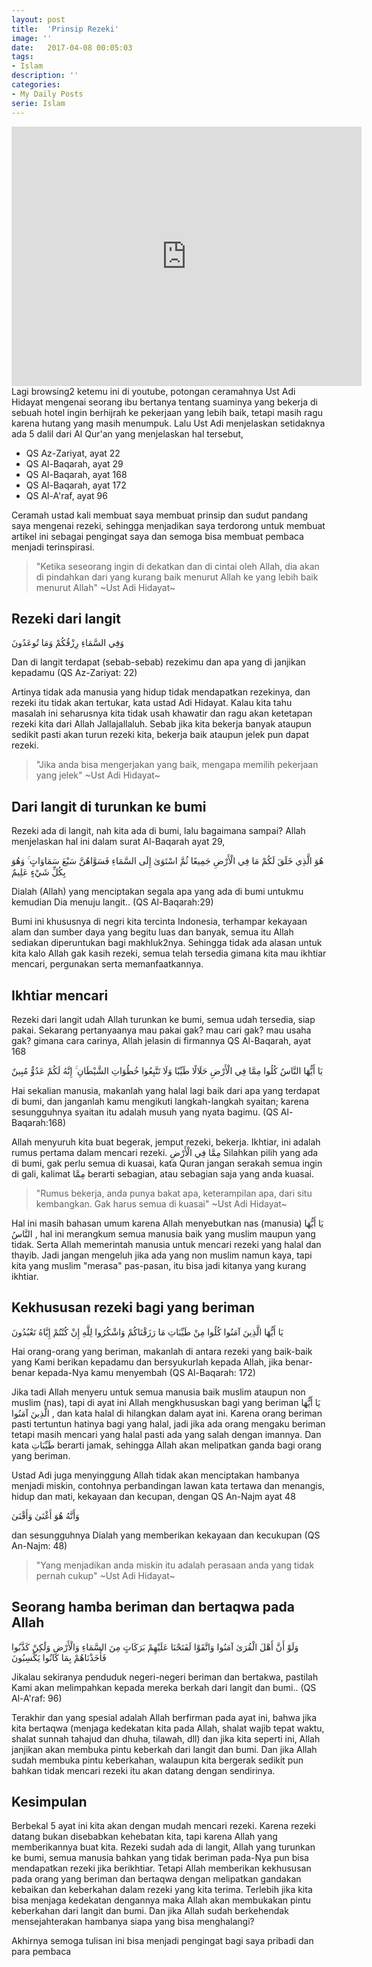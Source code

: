 ```yaml
---
layout: post
title:  'Prinsip Rezeki'
image: ''
date:   2017-04-08 00:05:03
tags:
- Islam
description: ''
categories:
- My Daily Posts
serie: Islam
---
```


<iframe width="560" height="415" src="https://www.youtube.com/embed/a_1L4bG8CCE" frameborder="0" allowfullscreen></iframe>

<br>
Lagi browsing2 ketemu ini di youtube, potongan ceramahnya Ust Adi Hidayat mengenai seorang ibu bertanya tentang suaminya yang bekerja di sebuah hotel ingin berhijrah ke pekerjaan yang lebih baik, tetapi masih ragu karena hutang yang masih menumpuk. Lalu Ust Adi menjelaskan setidaknya ada 5 dalil dari Al Qur'an yang menjelaskan hal tersebut,

- QS Az-Zariyat, ayat 22
- QS Al-Baqarah, ayat 29
- QS Al-Baqarah, ayat 168
- QS Al-Baqarah, ayat 172
- QS Al-A'raf, ayat 96

Ceramah ustad kali membuat saya membuat prinsip dan sudut pandang saya mengenai rezeki, sehingga menjadikan saya terdorong untuk membuat artikel ini sebagai pengingat saya dan semoga bisa membuat pembaca menjadi terinspirasi.

> "Ketika seseorang ingin di dekatkan dan di cintai oleh Allah, dia akan di pindahkan dari yang kurang baik menurut Allah ke yang lebih baik menurut Allah" ~Ust Adi Hidayat~

## Rezeki dari langit

وَفِي السَّمَاءِ رِزْقُكُمْ وَمَا تُوعَدُونَ

Dan di langit terdapat (sebab-sebab) rezekimu dan apa yang di janjikan kepadamu (QS Az-Zariyat: 22)

Artinya tidak ada manusia yang hidup tidak mendapatkan rezekinya, dan rezeki itu tidak akan tertukar, kata ustad Adi Hidayat. Kalau kita tahu masalah ini seharusnya kita tidak usah khawatir dan ragu akan ketetapan rezeki kita dari Allah Jallajallaluh. Sebab jika kita bekerja banyak ataupun sedikit pasti akan turun rezeki kita, bekerja baik ataupun jelek pun dapat rezeki.

> "Jika anda bisa mengerjakan yang baik, mengapa memilih pekerjaan yang jelek" ~Ust Adi Hidayat~

## Dari langit di turunkan ke bumi

Rezeki ada di langit, nah kita ada di bumi, lalu bagaimana sampai? Allah menjelaskan hal ini dalam surat Al-Baqarah ayat 29,

هُوَ الَّذِي خَلَقَ لَكُمْ مَا فِي الْأَرْضِ جَمِيعًا ثُمَّ اسْتَوَىٰ إِلَى السَّمَاءِ فَسَوَّاهُنَّ سَبْعَ سَمَاوَاتٍ ۚ وَهُوَ بِكُلِّ شَيْءٍ عَلِيمٌ

Dialah (Allah) yang menciptakan segala apa yang ada di bumi untukmu kemudian Dia menuju langit..  (QS Al-Baqarah:29)

Bumi ini khususnya di negri kita tercinta Indonesia, terhampar kekayaan alam dan sumber daya yang begitu luas dan banyak, semua itu Allah sediakan diperuntukan bagi makhluk2nya. Sehingga tidak ada alasan untuk kita kalo Allah gak kasih rezeki, semua telah tersedia gimana kita mau ikhtiar mencari, pergunakan serta memanfaatkannya.

## Ikhtiar mencari

Rezeki dari langit udah Allah turunkan ke bumi, semua udah tersedia, siap pakai. Sekarang pertanyaanya mau pakai gak? mau cari gak? mau usaha gak? gimana cara carinya, Allah jelasin di firmannya QS Al-Baqarah, ayat 168

يَا أَيُّهَا النَّاسُ كُلُوا مِمَّا فِي الْأَرْضِ حَلَالًا طَيِّبًا وَلَا تَتَّبِعُوا خُطُوَاتِ الشَّيْطَانِ ۚ إِنَّهُ لَكُمْ عَدُوٌّ مُبِينٌ

Hai sekalian manusia, makanlah yang halal lagi baik dari apa yang terdapat di bumi, dan janganlah kamu mengikuti langkah-langkah syaitan; karena sesungguhnya syaitan itu adalah musuh yang nyata bagimu. (QS Al-Baqarah:168)

Allah menyuruh kita buat begerak, jemput rezeki, bekerja. Ikhtiar, ini adalah rumus pertama dalam mencari rezeki. مِمَّا فِي الْأَرْضِ Silahkan pilih yang ada di bumi, gak perlu semua di kuasai, kata Quran jangan serakah semua ingin di gali, kalimat مِمَّا berarti sebagian, atau sebagian saja yang anda kuasai.

> "Rumus bekerja, anda punya bakat apa, keterampilan apa, dari situ kembangkan. Gak harus semua di kuasai" ~Ust Adi Hidayat~

Hal ini masih bahasan umum karena Allah menyebutkan nas (manusia) يَا أَيُّهَا النَّاسُ , hal ini merangkum semua manusia baik yang muslim maupun yang tidak. Serta Allah memerintah manusia untuk mencari rezeki yang halal dan thayib. Jadi jangan mengeluh jika ada yang non muslim namun kaya, tapi kita yang muslim "merasa" pas-pasan, itu bisa jadi kitanya yang kurang ikhtiar.

## Kekhususan rezeki bagi yang beriman

يَا أَيُّهَا الَّذِينَ آمَنُوا كُلُوا مِنْ طَيِّبَاتِ مَا رَزَقْنَاكُمْ وَاشْكُرُوا لِلَّهِ إِنْ كُنْتُمْ إِيَّاهُ تَعْبُدُونَ

Hai orang-orang yang beriman, makanlah di antara rezeki yang baik-baik yang Kami berikan kepadamu dan bersyukurlah kepada Allah, jika benar-benar kepada-Nya kamu menyembah (QS Al-Baqarah: 172)

Jika tadi Allah menyeru untuk semua manusia baik muslim ataupun non muslim (nas), tapi di ayat ini Allah mengkhususkan bagi yang beriman يَا أَيُّهَا الَّذِينَ آمَنُوا , dan kata halal di hilangkan dalam ayat ini. Karena orang beriman pasti tertuntun hatinya bagi yang halal, jadi jika ada orang mengaku beriman tetapi masih mencari yang halal pasti ada yang salah dengan imannya. Dan kata طَيِّبَاتِ berarti jamak, sehingga Allah akan melipatkan ganda bagi orang yang beriman.

Ustad Adi juga menyinggung Allah tidak akan menciptakan hambanya menjadi miskin, contohnya perbandingan lawan kata tertawa dan menangis, hidup dan mati, kekayaan dan kecupan, dengan QS An-Najm ayat 48

وَأَنَّهُ هُوَ أَغْنَىٰ وَأَقْنَىٰ

dan sesungguhnya Dialah yang memberikan kekayaan dan kecukupan (QS An-Najm: 48)

> "Yang menjadikan anda miskin itu adalah perasaan anda yang tidak pernah cukup" ~Ust Adi Hidayat~

## Seorang hamba beriman dan bertaqwa pada Allah

وَلَوْ أَنَّ أَهْلَ الْقُرَىٰ آمَنُوا وَاتَّقَوْا لَفَتَحْنَا عَلَيْهِمْ بَرَكَاتٍ مِنَ السَّمَاءِ وَالْأَرْضِ وَلَٰكِنْ كَذَّبُوا فَأَخَذْنَاهُمْ بِمَا كَانُوا يَكْسِبُونَ

Jikalau sekiranya penduduk negeri-negeri beriman dan bertakwa, pastilah Kami akan melimpahkan kepada mereka berkah dari langit dan bumi.. (QS Al-A'raf: 96)

Terakhir dan yang spesial adalah Allah berfirman pada ayat ini, bahwa jika kita bertaqwa (menjaga kedekatan kita pada Allah, shalat wajib tepat waktu, shalat sunnah tahajud dan dhuha, tilawah, dll) dan jika kita seperti ini, Allah janjikan akan membuka pintu keberkah dari langit dan bumi. Dan jika Allah sudah membuka pintu keberkahan, walaupun kita bergerak sedikit pun bahkan tidak mencari rezeki itu akan datang dengan sendirinya.

## Kesimpulan

Berbekal 5 ayat ini kita akan dengan mudah mencari rezeki. Karena rezeki datang bukan disebabkan kehebatan kita, tapi karena Allah yang memberikannya buat kita. Rezeki sudah ada di langit, Allah yang turunkan ke bumi, semua manusia bahkan yang tidak beriman pada-Nya pun bisa mendapatkan rezeki jika berikhtiar. Tetapi Allah memberikan kekhususan pada orang yang beriman dan bertaqwa dengan melipatkan gandakan kebaikan dan keberkahan dalam rezeki yang kita terima. Terlebih jika kita bisa menjaga kedekatan dengannya maka Allah akan membukakan pintu keberkahan dari langit dan bumi. Dan jika Allah sudah berkehendak mensejahterakan hambanya siapa yang bisa menghalangi?

Akhirnya semoga tulisan ini bisa menjadi pengingat bagi saya pribadi dan para pembaca

